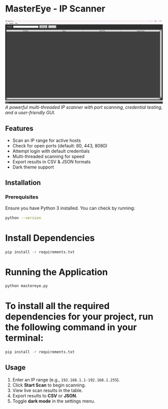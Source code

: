 # MasterEye - IP Scanner

![MasterEye Screenshot](./MasterEye.png)  
*A powerful multi-threaded IP scanner with port scanning, credential testing, and a user-friendly GUI.*

## Features
- Scan an IP range for active hosts
- Check for open ports (default: 80, 443, 8080)
- Attempt login with default credentials
- Multi-threaded scanning for speed
- Export results in CSV & JSON formats
- Dark theme support

## Installation
### Prerequisites
Ensure you have Python 3 installed. You can check by running:
```sh
python --version
```
# Install Dependencies
```sh
pip install -r requirements.txt
```
# Running the Application
```sh
python mastereye.py
```
# To install all the required dependencies for your project, run the following command in your terminal:
```sh
pip install -r requirements.txt
```
## Usage
1. Enter an IP range (e.g., `192.168.1.1-192.168.1.255`).
2. Click **Start Scan** to begin scanning.
3. View live scan results in the table.
4. Export results to **CSV** or **JSON**.
5. Toggle **dark mode** in the settings menu.

